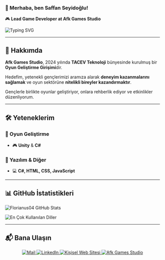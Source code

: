 ### 👋 Merhaba, ben **Saffan Seyidoğlu**!

🎮 **Lead Game Developer at Afk Games Studio**  

![Typing SVG](https://readme-typing-svg.herokuapp.com?color=%2336BCF7&size=24&center=true&vCenter=true&width=500&lines=Lead+Game+Developer;Unity+Game+Developer;Frontend+Developer;Web+Developer)

---

## 🏢 Hakkımda

**Afk Games Studio**, 2024 yılında **TACEV Teknoloji** bünyesinde kurulmuş bir **Oyun Geliştirme Girişimi**dir.  

Hedefim, yetenekli gençlerimizi aramıza alarak **deneyim kazanmalarını sağlamak** ve oyun sektörüne **nitelikli bireyler kazandırmaktır**.  

Gençlerle birlikte oyunlar geliştiriyor, onlara rehberlik ediyor ve etkinlikler düzenliyorum.

---

## 🛠️ Yeteneklerim

### 🔹 Oyun Geliştirme

- 🎮 **Unity** & **C#**

### 🔹 Yazılım & Diğer

- 💻 **C#, HTML, CSS, JavaScript**

---

## 📊 GitHub İstatistikleri
![Florianus04 GitHub Stats](https://github-readme-stats.vercel.app/api?username=Florianus04&show_icons=true&theme=radical)

![En Çok Kullanılan Diller](https://github-readme-stats.vercel.app/api/top-langs/?username=Florianus04&layout=compact&theme=radical)

---

## 📬 Bana Ulaşın

<p align="center">
  <a href="mailto:saffanduygun@gmail.com">
    <img src="https://img.shields.io/badge/📧%20Mail-D14836?style=for-the-badge&logo=gmail&logoColor=white" alt="Mail">
  </a>
  <a href="https://www.linkedin.com/in/saffan-seyido%C4%9Flu-4ab7b3244/">
    <img src="https://img.shields.io/badge/🌐%20LinkedIn-0077B5?style=for-the-badge&logo=linkedin&logoColor=white" alt="LinkedIn">
  </a>
  <a href="https://saffanseyidoglu.com">
    <img src="https://img.shields.io/badge/💻%20Kişisel%20Web%20Sitesi-1E1E1E?style=for-the-badge&logo=dev.to&logoColor=white" alt="Kişisel Web Sitesi">
  </a>
  <a href="https://afkgamesstudio.com">
    <img src="https://img.shields.io/badge/🎮%20Afk%20Games%20Studio-000000?style=for-the-badge&logo=unity&logoColor=white" alt="Afk Games Studio">
  </a>
</p>
